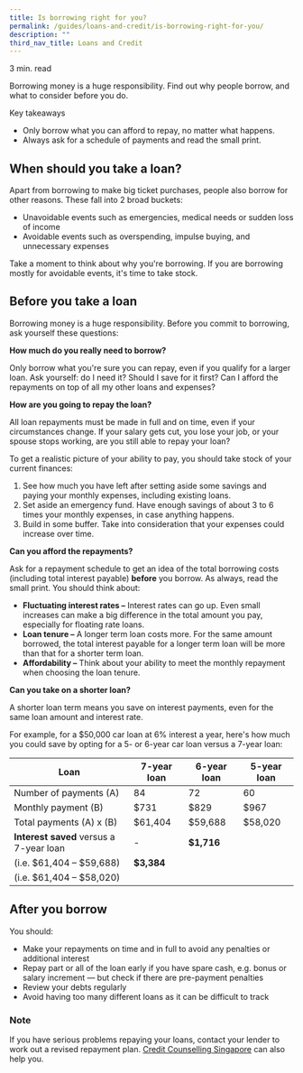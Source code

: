 ```yaml
---
title: Is borrowing right for you?​
permalink: /guides/loans-and-credit/is-borrowing-right-for-you/
description: ""
third_nav_title: Loans and Credit
---
```

3 min. read

Borrowing money is a huge responsibility. Find out why people borrow, and what to consider before you do.

Key takeaways

*   Only borrow what you can afford to repay, no matter what happens.
*   Always ask for a schedule of payments and read the small print.

When should you take a loan?
----------------------------

Apart from borrowing to make big ticket purchases, people also borrow for other reasons. These fall into 2 broad buckets:

*   Unavoidable events such as emergencies, medical needs or sudden loss of income
*   Avoidable events such as overspending, impulse buying, and unnecessary expenses

Take a moment to think about why you're borrowing. If you are borrowing mostly for avoidable events, it's time to take stock.

Before you take a loan
----------------------

Borrowing money is a huge responsibility. Before you commit to borrowing, ask yourself these questions:

**How much do you really need to borrow?**

Only borrow what you're sure you can repay, even if you qualify for a larger loan. Ask yourself: do I need it? Should I save for it first? Can I afford the repayments on top of all my other loans and expenses?

**How are you going to repay the loan?**

All loan repayments must be made in full and on time, even if your circumstances change. If your salary gets cut, you lose your job, or your spouse stops working, are you still able to repay your loan?

To get a realistic picture of your ability to pay, you should take stock of your current finances:

1.  See how much you have left after setting aside some savings and paying your monthly expenses, including existing loans.
2.  Set aside an emergency fund. Have enough savings of about 3 to 6 times your monthly expenses, in case anything happens.
3.  Build in some buffer. Take into consideration that your expenses could increase over time.

**Can you afford the repayments?**

Ask for a repayment schedule to get an idea of the total borrowing costs (including total interest payable) **before** you borrow. As always, read the small print. You should think about:

*   **Fluctuating interest rates –** Interest rates can go up. Even small increases can make a big difference in the total amount you pay, especially for floating rate loans.
*   **Loan tenure –** A longer term loan costs more. For the same amount borrowed, the total interest payable for a longer term loan will be more than that for a shorter term loan.
*   **Affordability –** Think about your ability to meet the monthly repayment when choosing the loan tenure.

**Can you take on a shorter loan?**

A shorter loan term means you save on interest payments, even for the same loan amount and interest rate.

For example, for a $50,000 car loan at 6% interest a year, here's how much you could save by opting for a 5- or 6-year car loan versus a 7-year loan:

| Loan | 7-year loan | 6-year loan | 5-year loan |
| --- | --- | --- | --- |
| Number of payments (A) | 84 | 72 | 60 |
| Monthly payment (B) | $731 | $829 | $967 |
| Total payments (A) x (B) | $61,404 | $59,688 | $58,020 |
| **Interest saved** versus a 7-year loan | \- | **$1,716**  
(i.e. $61,404 – $59,688) | **$3,384**  
(i.e. $61,404 – $58,020) |

After you borrow
----------------

You should:

*   Make your repayments on time and in full to avoid any penalties or additional interest
*   Repay part or all of the loan early if you have spare cash, e.g. bonus or salary increment — but check if there are pre-payment penalties
*   Review your debts regularly
*   Avoid having too many different loans as it can be difficult to track

### Note

If you have serious problems repaying your loans, contact your lender to work out a revised repayment plan. [Credit Counselling Singapore](https://www.ccs.org.sg/) can also help you.